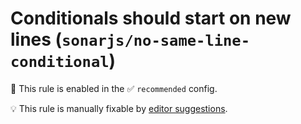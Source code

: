# Conditionals should start on new lines (`sonarjs/no-same-line-conditional`)

💼 This rule is enabled in the ✅ `recommended` config.

💡 This rule is manually fixable by [editor suggestions](https://eslint.org/docs/latest/use/core-concepts#rule-suggestions).

<!-- end auto-generated rule header -->
